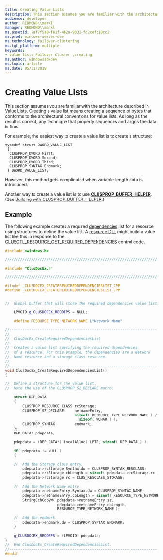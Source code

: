 ```yaml
---
title: Creating Value Lists
description: This section assumes you are familiar with the architecture described in Value Lists.
audience: developer
author: REDMOND\\markl
manager: REDMOND\\markl
ms.assetid: 7af7f5a8-fe1f-4b2a-9332-fd2cefc18cc2
ms.prod: windows-server-dev
ms.technology: failover-clustering
ms.tgt_platform: multiple
keywords:
- value lists Failover Cluster ,creating
ms.author: windowssdkdev
ms.topic: article
ms.date: 05/31/2018
---
```


# Creating Value Lists

This section assumes you are familiar with the architecture described in [Value Lists](value-lists.md). Creating a value list means creating a sequence of bytes that conforms to the architectural conventions for value lists. As long as the result is correct, any technique that properly sequences and aligns the data is fine.

For example, the easiest way to create a value list is to create a structure:

``` syntax
typedef struct DWORD_VALUE_LIST
 {
  CLUSPROP_DWORD First;
  CLUSPROP_DWORD Second;
  CLUSPROP_DWORD Third;
  CLUSPROP_SYNTAX Endmark;
 } DWORD_VALUE_LIST;
```

However, this method gets complicated when variable-length data is introduced.

Another way to create a value list is to use [**CLUSPROP\_BUFFER\_HELPER**](/previous-versions/windows/desktop/api/ClusAPI/ns-clusapi-clusprop_buffer_helper). (See [Building with CLUSPROP\_BUFFER\_HELPER](building-with-clusprop-buffer-helper.md).)

## Example

The following example creates a required [dependencies](resource-dependencies.md) list for a resource using structures to define the value list. A [resource DLL](resource-dlls.md) might build a value list like this in response to the [CLUSCTL\_RESOURCE\_GET\_REQUIRED\_DEPENDENCIES](clusctl-resource-get-required-dependencies.md) control code.


```C++
#include <windows.h>

//////////////////////////////////////////////////////////////////////

#include "ClusDocEx.h"

//////////////////////////////////////////////////////////////////////

#ifndef _CLUSDOCEX_CREATEREQUIREDDEPENDENCIESLIST_CPP
#define _CLUSDOCEX_CREATEREQUIREDDEPENDENCIESLIST_CPP


//  Global buffer that will store the required dependencies value list.

    LPVOID g_CLUSDOCEX_REQDEPS = NULL;

    #define RESOURCE_TYPE_NETWORK_NAME L"Network Name"

//--------------------------------------------------------------------
// 
//  ClusDocEx_CreateRequiredDependenciesList
//
//  Creates a value list specifying the required dependencies
//  of a resource. For this example, the dependencies are a Network
//  Name resource and a storage class resource.
//
//--------------------------------------------------------------------
void ClusDocEx_CreateRequiredDependenciesList()
{

//  Define a structure for the value list.
//  Note the use of the CLUSPROP_SZ_DECLARE macro.

    struct DEP_DATA
    {
        CLUSPROP_RESOURCE_CLASS rcStorage;
        CLUSPROP_SZ_DECLARE(    netnameEntry, 
                                sizeof( RESOURCE_TYPE_NETWORK_NAME ) /
                                  sizeof( WCHAR ) );
        CLUSPROP_SYNTAX         endmark;
    };
    DEP_DATA* pdepdata;

    pdepdata = (DEP_DATA*) LocalAlloc( LPTR, sizeof( DEP_DATA ) );

    if( pdepdata != NULL )
    {

    //  Add the Storage class entry.
        pdepdata->rcStorage.Syntax.dw = CLUSPROP_SYNTAX_RESCLASS;
        pdepdata->rcStorage.cbLength = sizeof( pdepdata->rcStorage.rc );
        pdepdata->rcStorage.rc = CLUS_RESCLASS_STORAGE;

    //  Add the Network Name entry.
        pdepdata->netnameEntry.Syntax.dw = CLUSPROP_SYNTAX_NAME;
        pdepdata->netnameEntry.cbLength = sizeof( RESOURCE_TYPE_NETWORK_NAME );
        StringCchCopyW( pdepdata->netnameEntry.sz, 
                        pdepdata->netnameEntry.cbLength, 
                        RESOURCE_TYPE_NETWORK_NAME );

    //  Add the endmark.
        pdepdata->endmark.dw = CLUSPROP_SYNTAX_ENDMARK;
    }

    g_CLUSDOCEX_REQDEPS = (LPVOID) pdepdata;
}
//  End ClusDocEx_CreateRequiredDependenciesList.
//--------------------------------------------------------------------
#endif
```



 

 




